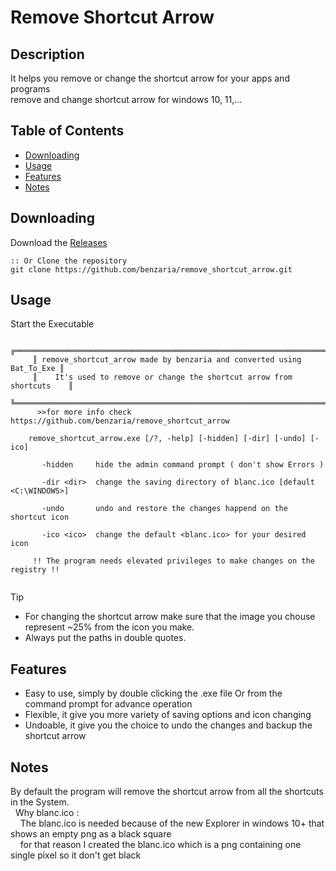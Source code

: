 # Remove Shortcut Arrow

## Description 
It helps you remove or change the shortcut arrow for your apps and programs  
remove and change shortcut arrow for windows 10, 11,...

## Table of Contents
- [Downloading](#downloading)
- [Usage](#usage)
- [Features](#features)
- [Notes](#notes)

## Downloading
Download the [Releases](https://github.com/benzaria/remove_shortcut_arrow/releases)  
```
:: Or Clone the repository
git clone https://github.com/benzaria/remove_shortcut_arrow.git 
```

## Usage
Start the Executable
```
     ╔═══════════════════════════════════════════════════════════════════════╗
     ║ remove_shortcut_arrow made by benzaria and converted using Bat_To_Exe ║
     ║    It's used to remove or change the shortcut arrow from shortcuts    ║
     ╚═══════════════════════════════════════════════════════════════════════╝
      >>for more info check https://github.com/benzaria/remove_shortcut_arrow

    remove_shortcut_arrow.exe [/?, -help] [-hidden] [-dir] [-undo] [-ico]
    
       -hidden     hide the admin command prompt ( don't show Errors )
    
       -dir <dir>  change the saving directory of blanc.ico [default <C:\WINDOWS>]
    
       -undo       undo and restore the changes happend on the shortcut icon
    
       -ico <ico>  change the default <blanc.ico> for your desired icon

     !! The program needs elevated privileges to make changes on the registry !!
    
```
>[!TIP]
> - For changing the shortcut arrow make sure that the image you chouse represent ~25% from the icon you make.  
> - Always put the paths in double quotes.

## Features
- Easy to use, simply by double clicking the .exe file Or from the command prompt for advance operation
- Flexible, it give you more variety of saving options and icon changing
- Undoable, it give you the choice to undo the changes and backup the shortcut arrow

## Notes 
By default the program will remove the shortcut arrow from all the shortcuts in the System.  
  Why blanc.ico :  
    The blanc.ico is needed because of the new Explorer in windows 10+ that shows an empty png as a black square  
    for that reason I created the blanc.ico which is a png containing one single pixel so it don't get black  

    






